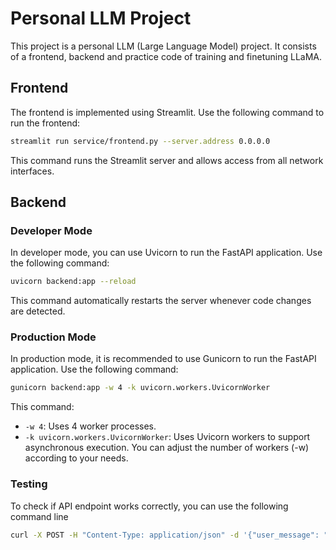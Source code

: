 # Personal LLM Project
This project is a personal LLM (Large Language Model) project. It consists of a frontend, backend and practice code of training and finetuning LLaMA.

## Frontend
The frontend is implemented using Streamlit. Use the following command to run the frontend:
```bash
streamlit run service/frontend.py --server.address 0.0.0.0
```
This command runs the Streamlit server and allows access from all network interfaces.

## Backend
### Developer Mode
In developer mode, you can use Uvicorn to run the FastAPI application. Use the following command:
```bash
uvicorn backend:app --reload
```
This command automatically restarts the server whenever code changes are detected.

### Production Mode
In production mode, it is recommended to use Gunicorn to run the FastAPI application. Use the following command:
```bash
gunicorn backend:app -w 4 -k uvicorn.workers.UvicornWorker
```
This command:

* ```-w 4```: Uses 4 worker processes.
* ```-k uvicorn.workers.UvicornWorker```: Uses Uvicorn workers to support asynchronous execution.
You can adjust the number of workers (-w) according to your needs.

### Testing

To check if API endpoint works correctly, you can use the following command line

```bash
curl -X POST -H "Content-Type: application/json" -d '{"user_message": "Hello, how are you?"}' http://localhost:8000/chat
```